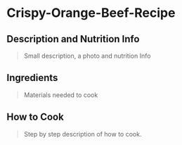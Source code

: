 # Crispy-Orange-Beef-Recipe


## Description and Nutrition Info

> Small description, a photo and nutrition Info

## Ingredients

> Materials needed to cook

## How to Cook

> Step by step description of how to cook.